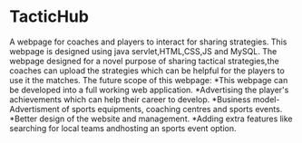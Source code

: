 # TacticHub
A webpage for coaches and players to interact for sharing strategies. 
This webpage is designed using java servlet,HTML,CSS,JS and MySQL.
The webpage designed for a novel purpose of sharing tactical strategies,the coaches can upload the strategies which can be helpful for the players to use it the matches.
The future scope of this webpage:
  *This webpage can be developed into a full working web application.
  *Advertising the player's achievements which can help their career to develop.
  *Business model-Advertisment of sports equipments, coaching centres and sports events.
  *Better design of the website and management.
  *Adding extra features like searching for local teams andhosting an sports event option.
